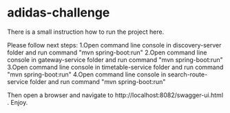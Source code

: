 # adidas-challenge

There is a small instruction how to run the project here.

Please follow next steps:
1.Open command line console in discovery-server folder and run command "mvn spring-boot:run"
2.Open command line console in gateway-service folder and run command "mvn spring-boot:run"
3.Open command line console in timetable-service folder and run command "mvn spring-boot:run"
4.Open command line console in search-route-service folder and run command "mvn spring-boot:run"

Then open a browser and navigate to http://localhost:8082/swagger-ui.html .
Enjoy.
